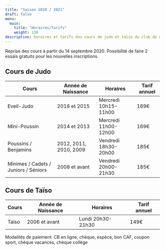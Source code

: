 ```yaml
---
title: "Saison 2020 / 2021"
draft: false
menu:
  main:
    title: "Horaires/Tarifs"
    weight: 130
description: horaires et tarifs des cours de judo et taïso du club de neuville sur sarthe
---
```


Reprise des cours à partir du 14 septembre 2020. Possibilité de faire 2 essais gratuits pour les nouvelles inscriptions.


## Cours de Judo 
| Cours                                | Année de Naissance     | Horaires             | Tarif annuel |
|--------------------------------------|------------------------|----------------------|--------------|
| Eveil-Judo                           | 2016 et 2015           | Mercredi 10h15-11h00 | 169€         |
| Mini-Poussin                         | 2014 et 2013           | Mercredi 11h00-12h00 | 169€         |
| Poussins / Benjamins                 | 2012, 2011, 2010, 2009 | Vendredi 18h30-20h00 | 185€         |
| Minimes / Cadets / Juniors / Séniors | 2008 et avant          | Vendredi 20h00-21h30 | 185€         |

##  Cours de Taïso

| Cours | Année de Naissance | Horaires          | Tarif annuel |
|-------|--------------------|-------------------|--------------|
| Taïso | 2006 et avant      | Lundi 20h30-21h30 | 149€         |


Modalités de paiement: CB en ligne, chèque, espèce, bon CAF, coupon sport, chèque vacances, chèque collège
